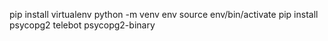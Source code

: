 pip install virtualenv
python -m venv env
source env/bin/activate
pip install psycopg2 telebot psycopg2-binary